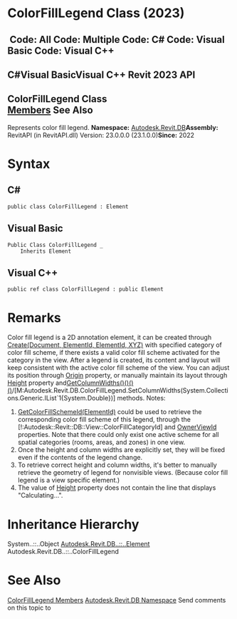 # ColorFillLegend Class (2023)

﻿
 Code: All Code: Multiple Code: C# Code: Visual Basic Code: Visual C++   
---  
C#Visual BasicVisual C++
Revit 2023 API  
---  
ColorFillLegend Class  
[Members](b8e31474-3699-993e-bdf5-b1681ed0e10d.md "ColorFillLegend Members") See Also  
---  
Represents color fill legend. 
**Namespace:** [Autodesk.Revit.DB](87546ba7-461b-c646-cbb1-2cb8f5bff8b2.md "Autodesk.Revit.DB Namespace")**Assembly:** RevitAPI (in RevitAPI.dll) Version: 23.0.0.0 (23.1.0.0)**Since:** 2022 
# Syntax
C#  
---  
```text
public class ColorFillLegend : Element
```
  
Visual Basic  
---  
```text
Public Class ColorFillLegend _
	Inherits Element
```
  
Visual C++  
---  
```text
public ref class ColorFillLegend : public Element
```
  
# Remarks
Color fill legend is a 2D annotation element, it can be created through [Create(Document, ElementId, ElementId, XYZ)](fda03f51-ce31-0cde-a41d-ec0e9885282d.md "Create Method") with specified category of color fill scheme, if there exists a valid color fill scheme activated for the category in the view. After a legend is created, its content and layout will keep consistent with the active color fill scheme of the view. You can adjust its position through [Origin](b0359d5c-a5f2-dfa6-9804-0d63ea15ad2e.md "Origin Property") property, or manually maintain its layout through [Height](7989267f-da55-4f56-2088-6536d68e4c8e.md "Height Property") property and[GetColumnWidths()()()()](bea0b37a-991b-8ddc-28d7-0bacf0f4181a.md "GetColumnWidths Method")/[M:Autodesk.Revit.DB.ColorFillLegend.SetColumnWidths(System.Collections.Generic.IList`1{System.Double})] methods.
Notes:
  1. [GetColorFillSchemeId(ElementId)](c504d70c-ab68-2db1-95be-73e821ee3587.md "GetColorFillSchemeId Method") could be used to retrieve the corresponding color fill scheme of this legend, through the [!:Autodesk::Revit::DB::View::ColorFillCategoryId] and [OwnerViewId](174c1adf-0be8-a4b0-41f3-9e3ea1d6b1f1.md "OwnerViewId Property") properties. Note that there could only exist one active scheme for all spatial categories (rooms, areas, and zones) in one view. 
  2. Once the height and column widths are explicitly set, they will be fixed even if the contents of the legend change. 
  3. To retrieve correct height and column widths, it's better to manually retrieve the geometry of legend for nonvisible views. (Because color fill legend is a view specific element.) 
  4. The value of [Height](7989267f-da55-4f56-2088-6536d68e4c8e.md "Height Property") property does not contain the line that displays "Calculating...".

# Inheritance Hierarchy
System..::..Object [Autodesk.Revit.DB..::..Element](eb16114f-69ea-f4de-0d0d-f7388b105a16.md "Element Class") Autodesk.Revit.DB..::..ColorFillLegend
# See Also
[ColorFillLegend Members](b8e31474-3699-993e-bdf5-b1681ed0e10d.md "ColorFillLegend Members")
[Autodesk.Revit.DB Namespace](87546ba7-461b-c646-cbb1-2cb8f5bff8b2.md "Autodesk.Revit.DB Namespace")
Send comments on this topic to 